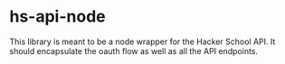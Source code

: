 # hs-api-node

This library is meant to be a node wrapper for the Hacker School API. It should encapsulate the oauth flow as well as all the API endpoints.
